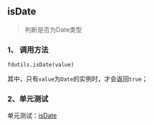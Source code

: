 ## isDate

> 判断是否为Date类型

### 1、 调用方法

```
fdutils.isDate(value)
```

其中，只有`value`为`Date`的实例时，才会返回`true`；

### 2、单元测试

单元测试：[isDate](http://www.zhangyunling.com/study/fdutils/#isDate)